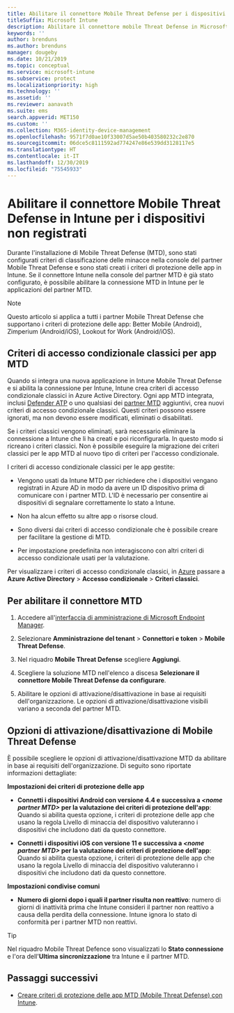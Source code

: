 ```yaml
---
title: Abilitare il connettore Mobile Threat Defense per i dispositivi non registrati
titleSuffix: Microsoft Intune
description: Abilitare il connettore mobile Threat Defense in Microsoft Intune per i dispositivi non registrati.
keywords: ''
author: brenduns
ms.author: brenduns
manager: dougeby
ms.date: 10/21/2019
ms.topic: conceptual
ms.service: microsoft-intune
ms.subservice: protect
ms.localizationpriority: high
ms.technology: ''
ms.assetid: ''
ms.reviewer: aanavath
ms.suite: ems
search.appverid: MET150
ms.custom: ''
ms.collection: M365-identity-device-management
ms.openlocfilehash: 9571f7d0ae10f33007d5ae50b403580232c2e870
ms.sourcegitcommit: 06dce5c8111592ad774247e86e539dd3128117e5
ms.translationtype: HT
ms.contentlocale: it-IT
ms.lasthandoff: 12/30/2019
ms.locfileid: "75545933"
---
```

# <a name="enable-the-mobile-threat-defense-connector-in-intune-for-unenrolled-devices"></a>Abilitare il connettore Mobile Threat Defense in Intune per i dispositivi non registrati

Durante l'installazione di Mobile Threat Defense (MTD), sono stati configurati criteri di classificazione delle minacce nella console del partner Mobile Threat Defense e sono stati creati i criteri di protezione delle app in Intune. Se il connettore Intune nella console del partner MTD è già stato configurato, è possibile abilitare la connessione MTD in Intune per le applicazioni del partner MTD.

> [!NOTE]
> Questo articolo si applica a tutti i partner Mobile Threat Defense che supportano i criteri di protezione delle app: Better Mobile (Android), Zimperium (Android/iOS), Lookout for Work (Android/iOS).

## <a name="classic-conditional-access-policies-for-mtd-apps"></a>Criteri di accesso condizionale classici per app MTD

Quando si integra una nuova applicazione in Intune Mobile Threat Defense e si abilita la connessione per Intune, Intune crea criteri di accesso condizionale classici in Azure Active Directory. Ogni app MTD integrata, inclusi [Defender ATP](advanced-threat-protection.md) o uno qualsiasi dei [partner MTD](mobile-threat-defense.md#mobile-threat-defense-partners) aggiuntivi, crea nuovi criteri di accesso condizionale classici. Questi criteri possono essere ignorati, ma non devono essere modificati, eliminati o disabilitati.

Se i criteri classici vengono eliminati, sarà necessario eliminare la connessione a Intune che li ha creati e poi riconfigurarla. In questo modo si ricreano i criteri classici. Non è possibile eseguire la migrazione dei criteri classici per le app MTD al nuovo tipo di criteri per l'accesso condizionale.

I criteri di accesso condizionale classici per le app gestite:

- Vengono usati da Intune MTD per richiedere che i dispositivi vengano registrati in Azure AD in modo da avere un ID dispositivo prima di comunicare con i partner MTD. L'ID è necessario per consentire ai dispositivi di segnalare correttamente lo stato a Intune.

- Non ha alcun effetto su altre app o risorse cloud.

- Sono diversi dai criteri di accesso condizionale che è possibile creare per facilitare la gestione di MTD.

- Per impostazione predefinita non interagiscono con altri criteri di accesso condizionale usati per la valutazione.

Per visualizzare i criteri di accesso condizionale classici, in [Azure](https://portal.azure.com/#home) passare a **Azure Active Directory** > **Accesso condizionale** > **Criteri classici**.

## <a name="to-enable-the-mtd-connector"></a>Per abilitare il connettore MTD

1. Accedere all'[interfaccia di amministrazione di Microsoft Endpoint Manager](https://go.microsoft.com/fwlink/?linkid=2109431).

2. Selezionare **Amministrazione del tenant** > **Connettori e token** > **Mobile Threat Defense**.

3. Nel riquadro **Mobile Threat Defense** scegliere **Aggiungi**.

4. Scegliere la soluzione MTD nell'elenco a discesa **Selezionare il connettore Mobile Threat Defense da configurare**.

    <!-- ![MTD setup in Intune](PLACEHOLDER, need a new screenshot of this page) -->

5. Abilitare le opzioni di attivazione/disattivazione in base ai requisiti dell'organizzazione. Le opzioni di attivazione/disattivazione visibili variano a seconda del partner MTD.

## <a name="mobile-threat-defense-toggle-options"></a>Opzioni di attivazione/disattivazione di Mobile Threat Defense

È possibile scegliere le opzioni di attivazione/disattivazione MTD da abilitare in base ai requisiti dell'organizzazione. Di seguito sono riportate informazioni dettagliate:

**Impostazioni dei criteri di protezione delle app**

- **Connetti i dispositivi Android con versione 4.4 e successiva a *\<nome partner MTD>* per la valutazione dei criteri di protezione dell'app**: Quando si abilita questa opzione, i criteri di protezione delle app che usano la regola Livello di minaccia del dispositivo valuteranno i dispositivi che includono dati da questo connettore.

- **Connetti i dispositivi iOS con versione 11 e successiva a *\<nome partner MTD>* per la valutazione dei criteri di protezione dell'app**: Quando si abilita questa opzione, i criteri di protezione delle app che usano la regola Livello di minaccia del dispositivo valuteranno i dispositivi che includono dati da questo connettore.

**Impostazioni condivise comuni**

- **Numero di giorni dopo i quali il partner risulta non reattivo**: numero di giorni di inattività prima che Intune consideri il partner non reattivo a causa della perdita della connessione. Intune ignora lo stato di conformità per i partner MTD non reattivi.

> [!TIP]
> Nel riquadro Mobile Threat Defence sono visualizzati lo **Stato connessione** e l'ora dell'**Ultima sincronizzazione** tra Intune e il partner MTD.

## <a name="next-steps"></a>Passaggi successivi

- [Creare criteri di protezione delle app MTD (Mobile Threat Defense) con Intune](~/protect/mtd-app-protection-policy.md).
